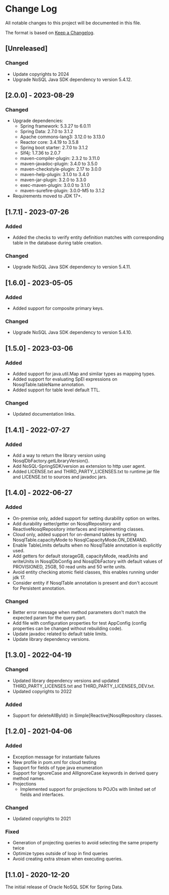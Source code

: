 # Change Log
All notable changes to this project will be documented in this file.

The format is based on [Keep a Changelog](http://keepachangelog.com/).

## [Unreleased]
### Changed
- Update copyrights to 2024
- Upgrade NoSQL Java SDK dependency to version 5.4.12.

## [2.0.0] - 2023-08-29
### Changed
- Upgrade dependencies:
  - Spring framework: 5.3.27 to 6.0.11
  - Spring Data: 2.7.0 to 3.1.2
  - Apache commons-lang3: 3.12.0 to 3.13.0
  - Reactor core: 3.4.19 to 3.5.8
  - Spring boot starter: 2.7.0 to 3.1.2
  - Slf4j: 1.7.36 to 2.0.7
  - maven-compiler-plugin: 2.3.2 to 3.11.0
  - maven-javadoc-plugin: 3.4.0 to 3.5.0
  - maven-checkstyle-plugin: 2.17 to 3.0.0
  - maven-help-plugin: 3.1.0 to 3.4.0
  - maven-jar-plugin: 3.2.0 to 3.3.0
  - exec-maven-plugin: 3.0.0 to 3.1.0
  - maven-surefire-plugin: 3.0.0-M5 to 3.1.2
- Requirements moved to JDK 17+.

## [1.7.1] - 2023-07-26
### Added
- Added the checks to verify entity definition matches with corresponding 
  table in the database during table creation.

### Changed
- Upgrade NoSQL Java SDK dependency to version 5.4.11.

## [1.6.0] - 2023-05-05
### Added
- Added support for composite primary keys.

### Changed
- Upgrade NoSQL Java SDK dependency to version 5.4.10.

## [1.5.0] - 2023-03-06
### Added
- Added support for java.util.Map and similar types as mapping types.
- Added support for evaluating SpEl expressions on NosqlTable.tableName annotation.
- Added support for table level default TTL.

### Changed
- Updated documentation links.

## [1.4.1] - 2022-07-27
### Added
- Add a way to return the library version using NosqlDbFactory.getLibraryVersion().
- Add NoSQL-SpringSDK/version as extension to http user agent.
- Added LICENSE.txt and THIRD_PARTY_LICENSES.txt to runtime jar file and LICENSE.txt to sources and javadoc jars.

## [1.4.0] - 2022-06-27
### Added
- On-premise only, added support for setting durability option on writes.
- Add durability setter/getter on NosqlRepository and ReactiveNosqlRepository interfaces and implementing classes.
- Cloud only, added support for on-demand tables by setting NosqlTable.capacityMode to NosqlCapacityMode.ON_DEMAND.
- Enable TableLimits defaults when no NosqlTable annotation is explicitly used.
- Add getters for default storageGB, capacityMode, readUnits and writeUnits in NosqlDbConfig and NosqlDbFactory with default values of PROVISIONED, 25GB, 50 read units and 50 write units.
- Avoid entity checking atomic field classes, this enables running under jdk 17.
- Consider entity if NosqlTable annotation is present and don't account for Persistent annotation.

### Changed
- Better error message when method parameters don't match the expected param for the query part.
- Add file with configuration properties for test AppConfig (config properties can be changed without rebuilding code).
- Update javadoc related to default table limits.
- Update library dependency versions.

## [1.3.0] - 2022-04-19
### Changed
- Updated library dependency versions and updated THIRD_PARTY_LICENSES.txt 
and THIRD_PARTY_LICENSES_DEV.txt.
- Updated copyrights to 2022

### Added
- Support for deleteAllById() in Simple[Reactive]NosqlRepository classes.

## [1.2.0] - 2021-04-06
### Added
- Exception message for instantiate failures
- New profile in pom.xml for cloud testing
- Support for fields of type java enumeration
- Support for IgnoreCase and AllIgnoreCase keywords in derived query method 
  names.
- Projections
  - Implemented support for projections to POJOs with limited set of fields 
    and interfaces.

### Changed
- Updated copyrights to 2021

### Fixed
- Generation of projecting queries to avoid selecting the same property twice
- Optimize types outside of loop in find queries
- Avoid creating extra stream when executing queries.

## [1.1.0] - 2020-12-20
The initial release of Oracle NoSQL SDK for Spring Data.
